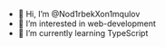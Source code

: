 - 👋 Hi, I’m @Nod1rbekXon1mqulov
- 👀 I’m interested in web-development
- 🌱 I’m currently learning TypeScript

<!---
Nod1rbekXon1mqulov/Nod1rbekXon1mqulov is a ✨ special ✨ repository because its `README.md` (this file) appears on your GitHub profile.
You can click the Preview link to take a look at your changes.
--->
